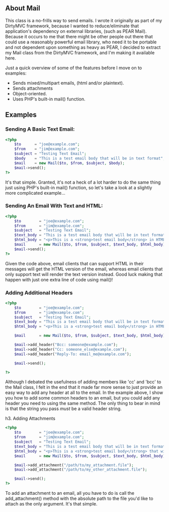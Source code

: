 ## About Mail

This class is a no-frills way to send emails. I wrote it originally as part of my DirtyMVC framework, because I wanted to reduce/eliminate that application's dependency on external libraries, (such as PEAR Mail). Because it occurs to me that there might be other people out there that could use a reasonably powerful email library, who need it to be portable and not dependent upon something as heavy as PEAR, I decided to extract my Mail class from the DirtyMVC framework, and I'm making it available here.

Just a quick overview of some of the features before I move on to examples:

* Sends mixed/multipart emails, (html and/or plaintext).
* Sends attachments
* Object-oriented.
* Uses PHP's built-in mail() function.

## Examples

### Sending A Basic Text Email:
```php
<?php
    $to      = "joe@example.com";
    $from    = "jim@example.com";
    $subject = "Testing Text Email";
    $body    = "This is a test email body that will be in text format";
    $mail    = new Mail($to, $from, $subject, $body);
    $mail->send();
?>
```

It's that simple.  Granted, it's not a heck of a lot harder to do the same thing just using PHP's built-in mail() function,
so let's take a look at a slightly more complicated example...

### Sending An Email With Text and HTML:

```php
<?php
    $to        = "joe@example.com";
    $from      = "jim@example.com";
    $subject   = "Testing Text Email";
    $text_body = "This is a test email body that will be in text format";
    $html_body = "<p>This is a <strong>test email body</strong> in HTML</p>";
    $mail      = new Mail($to, $from, $subject, $text_body, $html_body);
    $mail->send();
?>
```

Given the code above, email clients that can support HTML in their messages will get the HTML version of the email, whereas email clients
that only support text will render the text version instead. Good luck making that happen with just one extra line of code using mail()!

### Adding Additional Headers

```php
<?php
    $to        = "joe@example.com";
    $from      = "jim@example.com";
    $subject   = "Testing Text Email";
    $text_body = "This is a test email body that will be in text format";
    $html_body = "<p>This is a <strong>test email body</strong> in HTML</p>";

    $mail      = new Mail($to, $from, $subject, $text_body, $html_body);

    $mail->add_header("Bcc: someone@example.com");
    $mail->add_header("Cc: someone_else@example.com");
    $mail->add_header("Reply-To: email_me@example.com");

    $mail->send();

?>
```

Although I debated the usefulness of adding members like 'cc' and 'bcc' to the Mail class, I felt in the end that it made far more sense to just provide an easy way to add any header at all to the email.  In the example above, I show you how to add some common headers to an email, but you could add any header you need to using the same method.  The only thing to bear in mind is that the string you pass _must_ be a valid header string.


h3. Adding Attachments

```php
<?php
    $to        = "joe@example.com";
    $from      = "jim@example.com";
    $subject   = "Testing Text Email";
    $text_body = "This is a test email body that will be in text format";
    $html_body = "<p>This is a <strong>test email body</strong> that will be in html format</p>";
    $mail      = new Mail($to, $from, $subject, $text_body, $html_body);

    $mail->add_attachment("/path/to/my_attachment.file");
    $mail->add_attachment("/path/to/my_other_attachment.file");

    $mail->send();
?>
```

To add an attachment to an email, all you have to do is call the add_attachment() method with the absolute path to the file you'd like to attach as the only argument. It's that simple.